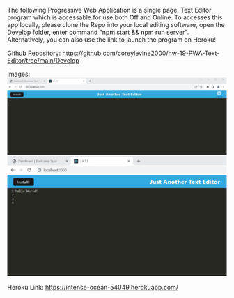 The following Progressive Web Application is a single page, Text Editor program which is accessable for use both Off and Online. 
To accesses this app locally, please clone the Repo into your local editing software, open the Develop folder, enter command "npm start && npm run server". Alternatively, you can also use the link to launch the program on Heroku!

Github Repository: 
https://github.com/coreylevine2000/hw-19-PWA-Text-Editor/tree/main/Develop

Images:
![plot](./Develop/assets/Jate.png)
![plot](./Develop/assets/Screenshot%202022-07-16%20093837.png)

Heroku Link: https://intense-ocean-54049.herokuapp.com/